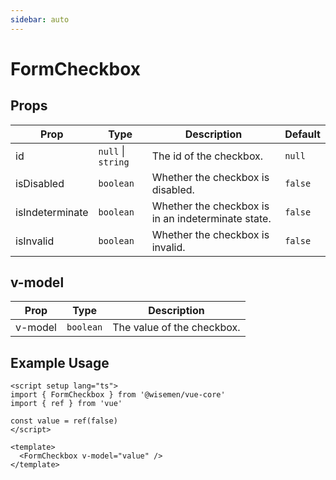```yaml
---
sidebar: auto
---
```


# FormCheckbox

## Props

| Prop            | Type           | Description                                     | Default   |
|-----------------|----------------|-------------------------------------------------|-----------|
| id              | `null` \| `string` | The id of the checkbox.                        | `null`    |
| isDisabled      | `boolean`        | Whether the checkbox is disabled.              | `false`   |
| isIndeterminate | `boolean`        | Whether the checkbox is in an indeterminate state. | `false`   |
| isInvalid       | `boolean`        | Whether the checkbox is invalid.               | `false`   |

## v-model

| Prop       | Type          | Description                               |
|------------|---------------|-------------------------------------------|
| v-model    | `boolean`     | The value of the checkbox.                |

## Example Usage

```vue
<script setup lang="ts">
import { FormCheckbox } from '@wisemen/vue-core'
import { ref } from 'vue'

const value = ref(false)
</script>

<template>
  <FormCheckbox v-model="value" />
</template>
